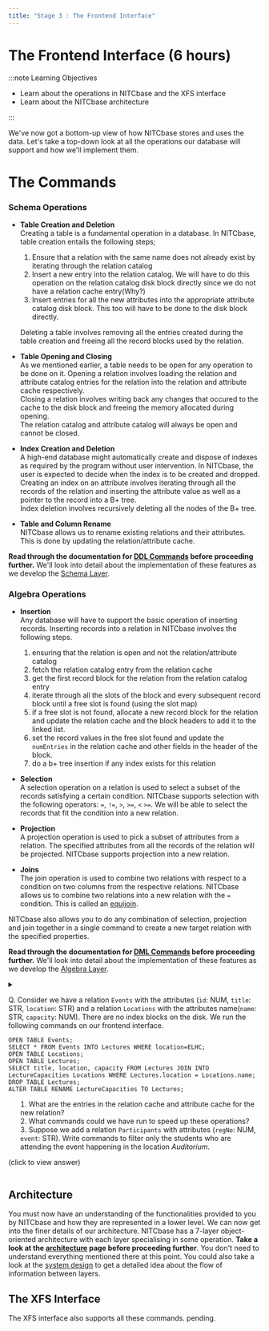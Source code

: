 ```yaml
---
title: "Stage 3 : The Frontend Interface"
---
```


# The Frontend Interface (6 hours)

:::note Learning Objectives

- Learn about the operations in NITCbase and the XFS interface
- Learn about the NITCbase architecture

:::

We've now got a bottom-up view of how NITCbase stores and uses the data. Let's take a top-down look at all the operations our database will support and how we'll implement them.

# The Commands

### Schema Operations

- **Table Creation and Deletion**<br/>
  Creating a table is a fundamental operation in a database. In NITCbase, table creation entails the following steps;

  1.  Ensure that a relation with the same name does not already exist by iterating through the relation catalog
  2.  Insert a new entry into the relation catalog. We will have to do this operation on the relation catalog disk block directly since we do not have a relation cache entry(Why?)
  3.  Insert entries for all the new attributes into the appropriate attribute catalog disk block. This too will have to be done to the disk block directly.

  Deleting a table involves removing all the entries created during the table creation and freeing all the record blocks used by the relation.

- **Table Opening and Closing**<br/>
  As we mentioned earlier, a table needs to be open for any operation to be done on it. Opening a relation involves loading the relation and attribute catalog entries for the relation into the relation and attribute cache respectively. <br/>
  Closing a relation involves writing back any changes that occured to the cache to the disk block and freeing the memory allocated during opening. <br/>
  The relation catalog and attribute catalog will always be open and cannot be closed.

- **Index Creation and Deletion**<br/>
  A high-end database might automatically create and dispose of indexes as required by the program without user intervention. In NITCbase, the user is expected to decide when the index is to be created and dropped. Creating an index on an attribute involves iterating through all the records of the relation and inserting the attribute value as well as a pointer to the record into a B+ tree.<br/>
  Index deletion involves recursively deleting all the nodes of the B+ tree.

- **Table and Column Rename**<br/>
  NITCbase allows us to rename existing relations and their attributes. This is done by updating the relation/attribute cache.

**Read through the documentation for [DDL Commands](../User%20Interface%20Commands/ddl.md) before proceeding further.** We'll look into detail about the implementation of these features as we develop the [Schema Layer](../Design/Schema%20Layer.md).

### Algebra Operations

- **Insertion**<br/>
  Any database will have to support the basic operation of inserting records. Inserting records into a relation in NITCbase involves the following steps.

  1.  ensuring that the relation is open and not the relation/attribute catalog
  2.  fetch the relation catalog entry from the relation cache
  3.  get the first record block for the relation from the relation catalog entry
  4.  iterate through all the slots of the block and every subsequent record block until a free slot is found (using the slot map)
  5.  if a free slot is not found, allocate a new record block for the relation and update the relation cache and the block headers to add it to the linked list.
  6.  set the record values in the free slot found and update the `numEntries` in the relation cache and other fields in the header of the block.
  7.  do a b+ tree insertion if any index exists for this relation

- **Selection**<br/>
  A selection operation on a relation is used to select a subset of the records satisfying a certain condition. NITCbase supports selection with the following operators: `=`, `!=`, `>`, `>=`, `<` `>=`. We will be able to select the records that fit the condition into a new relation.

- **Projection**<br/>
  A projection operation is used to pick a subset of attributes from a relation. The specified attributes from all the records of the relation will be projected. NITCbase supports projection into a new relation.

- **Joins**<br/>
  The join operation is used to combine two relations with respect to a condition on two columns from the respective relations. NITCbase allows us to combine two relations into a new relation with the `=` condition. This is called an [equijoin](https://en.wikipedia.org/wiki/Relational_algebra#%CE%B8-join_and_equijoin).

NITCbase also allows you to do any combination of selection, projection and join together in a single command to create a new target relation with the specified properties.

**Read through the documentation for [DML Commands](../User%20Interface%20Commands/dml.md) before proceeding further.** We'll look into detail about the implementation of these features as we develop the [Algebra Layer](../Design/Algebra%20Layer.md).

<details>
<summary>

Q. Consider we have a relation `Events` with the attributes (`id`: NUM, `title`: STR, `location`: STR) and a relation `Locations` with the attributes name(`name`: STR, `capacity`: NUM). There are no index blocks on the disk. We run the following commands on our frontend interface.

```
OPEN TABLE Events;
SELECT * FROM Events INTO Lectures WHERE location=ELHC;
OPEN TABLE Locations;
OPEN TABLE Lectures;
SELECT title, location, capacity FROM Lectures JOIN INTO LectureCapacities Locations WHERE Lectures.location = Locations.name;
DROP TABLE Lectures;
ALTER TABLE RENAME LectureCapacities TO Lectures;
```

1. What are the entries in the relation cache and attribute cache for the new relation?
2. What commands could we have run to speed up these operations?
3. Suppose we add a relation `Participants` with attributes (`regNo`: NUM, `event`: STR). Write commands to filter only the students who are attending the event happening in the location _Auditorium_.

(click to view answer)

</summary>

**Answer**(Pending)

1. relation lectures with combined attrs
2. create indexes on join attrs (mention that we'll auto create indexes)
3. join + select + project operations

</details>

## Architecture

You must now have an understanding of the functionalities provided to you by NITCbase and how they are represented in a lower level. We can now get into the finer details of our architecture. NITCbase has a 7-layer object-oriented architecture with each layer specialising in some operation. **Take a look at the [architecture](../Design/Architecture.md) page before proceeding further**. You don't need to understand everything mentioned there at this point. You could also take a look at the [system design](../Design/DesignDiagram.md) to get a detailed idea about the flow of information between layers.

## The XFS Interface

The XFS interface also supports all these commands. pending.
